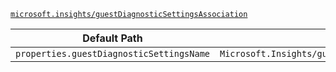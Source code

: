 [`microsoft.insights/guestDiagnosticSettingsAssociation`](https://docs.microsoft.com/en-us/azure/templates/microsoft.insights/guestdiagnosticsettingsassociation)

| Default Path | Alias |
|---|---|
| `properties.guestDiagnosticSettingsName` | `Microsoft.Insights/guestDiagnosticSettingsAssociation/guestDiagnosticSettingsName` |

